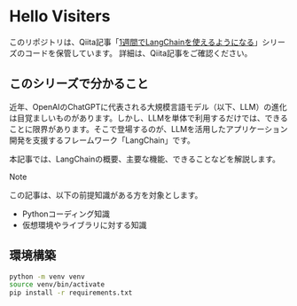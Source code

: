 # Hello Visiters 

このリポジトリは、Qiita記事「[1週間でLangChainを使えるようになる](https://qiita.com/switch-kosuke/items/f14dbbf8d129b36dc45a)」シリーズのコードを保管しています。
詳細は、Qiita記事をご確認ください。

## このシリーズで分かること
近年、OpenAIのChatGPTに代表される大規模言語モデル（以下、LLM）の進化は目覚ましいものがあります。しかし、LLMを単体で利用するだけでは、できることに限界があります。そこで登場するのが、LLMを活用したアプリケーション開発を支援するフレームワーク「LangChain」です。

本記事では、LangChainの概要、主要な機能、できることなどを解説します。

> [!NOTE]  
> この記事は、以下の前提知識がある方を対象とします。
> - Pythonコーディング知識
> - 仮想環境やライブラリに対する知識


## 環境構築
```bash
python -m venv venv
source venv/bin/activate
pip install -r requirements.txt
```
